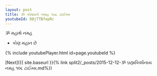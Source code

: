 ```yaml
---
layout: post
title: ૐ ક્રોધાઘને નમહ ૧૦૮ ટાઈમ્સ
youtubeId: DDjTTBfepRc
---
```

 
 
 ૐ મહાથે નમહ  
 
 -  કોણ મહાન છે 
 
  
 
  
 
 
 
 
 
 


{% include youtubePlayer.html id=page.youtubeId %}
 
[Next]({{ site.baseurl }}{% link  split2/_posts/2015-12-12-ૐ બ્રહ્મવિવર્ધનાય નમહ ૧૦૮ ટાઈમ્સ.md%})
 
